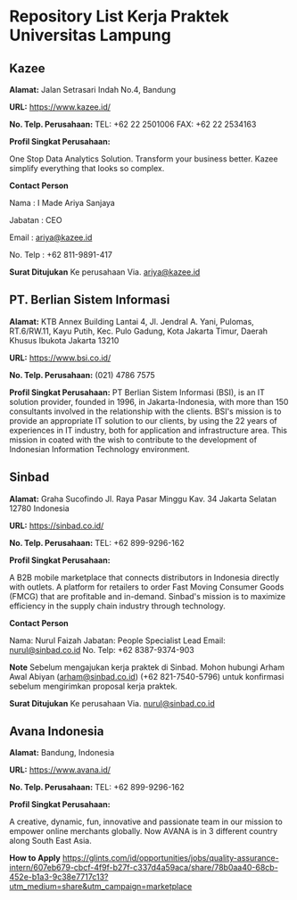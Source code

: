 # Repository List Kerja Praktek Universitas Lampung

## Kazee
**Alamat:**
Jalan Setrasari Indah No.4, Bandung

**URL:** https://www.kazee.id/

**No. Telp. Perusahaan:**
TEL: +62 22 2501006
FAX: +62 22 2534163

**Profil Singkat Perusahaan:**

One Stop Data Analytics Solution. Transform your business better. Kazee simplify everything that looks so complex.

**Contact Person**

Nama : I Made Ariya Sanjaya

Jabatan : CEO

Email : ariya@kazee.id

No. Telp : +62 811-9891-417

**Surat Ditujukan**
Ke perusahaan Via. ariya@kazee.id


## PT. Berlian Sistem Informasi
**Alamat:** 
KTB Annex Building Lantai 4, Jl. Jendral A. Yani, Pulomas, RT.6/RW.11, Kayu Putih, Kec. Pulo Gadung, Kota Jakarta Timur, Daerah Khusus Ibukota Jakarta 13210

**URL:**
https://www.bsi.co.id/

**No. Telp. Perusahaan:**
(021) 4786 7575

**Profil Singkat Perusahaan:**
PT Berlian Sistem Informasi (BSI), is an IT solution provider, founded in 1996, in Jakarta-Indonesia, with more than 150 consultants involved in the relationship with the clients.
BSI's mission is to provide an appropriate IT solution to our clients, by using the 22 years of experiences in IT industry, both for application and infrastructure area.
This mission in coated with the wish to contribute to the development of Indonesian Information Technology environment. 


## Sinbad
**Alamat:**
Graha Sucofindo Jl. Raya Pasar Minggu Kav. 34 Jakarta Selatan 12780 Indonesia

**URL:** https://sinbad.co.id/

**No. Telp. Perusahaan:**
TEL: +62 899-9296-162

**Profil Singkat Perusahaan:**

A B2B mobile marketplace that connects distributors in Indonesia directly with outlets. A platform for retailers to order Fast Moving Consumer Goods (FMCG) that are profitable and in-demand. Sinbad's mission is to maximize efficiency in the supply chain industry through technology.

**Contact Person**

Nama: Nurul Faizah
Jabatan: People Specialist Lead
Email: nurul@sinbad.co.id
No. Telp: +62 8387-9374-903

**Note**
Sebelum mengajukan kerja praktek di Sinbad. Mohon hubungi Arham Awal Abiyan (arham@sinbad.co.id) (+62 821-7540-5796) untuk konfirmasi sebelum mengirimkan proposal kerja praktek.

**Surat Ditujukan**
Ke perusahaan Via. nurul@sinbad.co.id

## Avana Indonesia
**Alamat:**
Bandung, Indonesia

**URL:** https://www.avana.id/

**No. Telp. Perusahaan:**
TEL: +62 899-9296-162

**Profil Singkat Perusahaan:**

A creative, dynamic, fun, innovative and passionate team in our mission to empower online merchants globally. Now AVANA is in 3 different country along South East Asia. 

**How to Apply**
https://glints.com/id/opportunities/jobs/quality-assurance-intern/607eb679-cbcf-4f9f-b27f-c337d4a59aca/share/78b0aa40-68cb-452e-b1a3-9c38e7717c13?utm_medium=share&utm_campaign=marketplace
